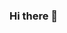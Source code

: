 ### Hi there 👋

<!--
**cagdasozer/cagdasozer** is a ✨ _special_ ✨ repository because its `README.md` (this file) appears on your GitHub profile.

###- 👋 Hi, I’m @cagdasozer
### - 👀 I’m interested in Full Stack Developer
### - 🌱 I’m currently learning C#, .NetCore, Angular ...
### - 📫 How to reach me ...
### - https://www.linkedin.com/in/ozeerc/
### - https://www.instagram.com/ozeerc/
### - E-Mail-> cagdasozer12@gmail.com

<!---
ozeerc/ozeerc is a ✨ special ✨ repository because its `README.md` (this file) appears on your GitHub profile.
You can click the Preview link to take a look at your changes.
--->
